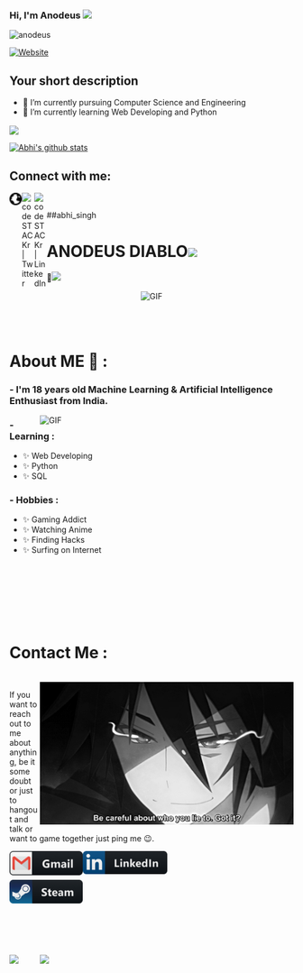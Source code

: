 ### Hi, I'm Anodeus <img src="https://media.tenor.com/images/6a2753318812aacbd5d2e380cd2c075a/tenor.gif" width="25px">



<p align="left"> 
<img src="https://komarev.com/ghpvc/?username=USERNAME&label=Views&color=blue&style=plastic" alt="anodeus" />
 </p>



[![Website](https://img.shields.io/badge/Text-Text-green?style=flat-square)](https://google.com)

## Your short description
- 🔭 I’m currently pursuing Computer Science and Engineering
- 🌱 I’m currently learning Web Developing and Python



<a href="https://github.com/anodeus">
  <img align="center" src="https://github-readme-stats.vercel.app/api/top-langs/?username=anodeus&theme=light&hide_langs_below=1" />
</a>

[![Abhi's github stats](https://github-readme-stats.vercel.app/api?username=anodeus&count_private=true&include_all_commits=true&theme=radical)](https://google.com)

## Connect with me:
[<img align="left" alt="codeSTACKr.com" width="22px" src="https://raw.githubusercontent.com/iconic/open-iconic/master/svg/globe.svg" />][website]
[<img align="left" alt="codeSTACKr | Twitter" width="22px" src="https://cdn.jsdelivr.net/npm/simple-icons@v3/icons/twitter.svg" />][twitter]
[<img align="left" alt="codeSTACKr | LinkedIn" width="22px" src="https://cdn.jsdelivr.net/npm/simple-icons@v3/icons/linkedin.svg" />][linkedin]
<br />


[website]: https://google.com
[twitter]: https://twitter.com/
[linkedin]: https://www.linkedin.com/in/abhi-singh-as/







##abhi_singh
# ANODEUS DIABLO<img src="https://c.tenor.com/0WkmuOC_W00AAAAj/waving-pikachu.gif" width="55px">
 👋<img src="https://media.tenor.com/images/6a2753318812aacbd5d2e380cd2c075a/tenor.gif" width="55px">

<div align="center">
<img hight="300" width="700" alt="GIF" align="center" src="https://media.tenor.com/images/862605660c673bda3ed7cf13e20adeaf/tenor.gif">
</div>

</br>
</br>
</br>


# About ME 💬 :

### - I'm 18 years  old Machine Learning & Artificial Intelligence Enthusiast from India.

<img hight="320" width="450" alt="GIF" align="right" src="https://giffiles.alphacoders.com/140/14018.gif">

### - Learning :
- ✨ Web Developing
- ✨ Python
- ✨ SQL

### - Hobbies : 
- ✨ Gaming Addict
- ✨ Watching Anime
- ✨ Finding Hacks
- ✨ Surfing on Internet

</br>
</br>
</br>

</br>
</br>
</br>






# Contact Me :

<p>
 </br>


<img hight="320" width="450" align="right" alt="GIF" src="https://github.com/anodeus/anodeus/blob/main/assets/93195.gif">


If you want to reach out to me about anything, be it some doubt or just to hangout and talk or want to game together just ping me 😉.

<a href="mailto:abhisinghkirad19@gmail.com">
 <img align="left" alt="Gmail" width="130" hight="100" src="https://github.com/anodeus/anodeus/blob/main/assets/icons/gmail.png" />
</a>
<a href="https://www.linkedin.com/in/abhi-singh-as/">
  <img align="left" alt="Linkedin" width="150" hight="100" src="https://github.com/anodeus/anodeus/blob/main/assets/icons/linkedin.png" />
</br>
</br>
</br>
</a>

<a href="https://steamcommunity.com/profiles/76561199137445182/">
  <img align="left" alt="Steam" width="130" hight="100" src="https://github.com/anodeus/anodeus/blob/main/assets/icons/steam.png" />
</a>
 </p>
 

</br>
</br>
</br>
</br>
</br>
</br>
</br>


 

  <a href="https://github.com/anodeus"> 
<img hight="320" width="450" align="right" src="https://github-readme-stats.vercel.app/api?username=anodeus&&show_icons=true&theme=radical"/>
 
  <img align="left" src="https://github-readme-stats.vercel.app/api/top-langs/?username=anodeus&theme=light&hide_langs_below=1" />
</a>


